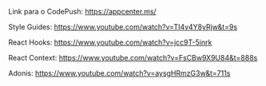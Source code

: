 Link para o CodePush: https://appcenter.ms/

Style Guides: https://www.youtube.com/watch?v=TI4v4Y8yRjw&t=9s

React Hooks: https://www.youtube.com/watch?v=jcc9T-5inrk

React Context: https://www.youtube.com/watch?v=FsCBw9X9U84&t=888s

Adonis: https://www.youtube.com/watch?v=aysgHRmzG3w&t=711s
